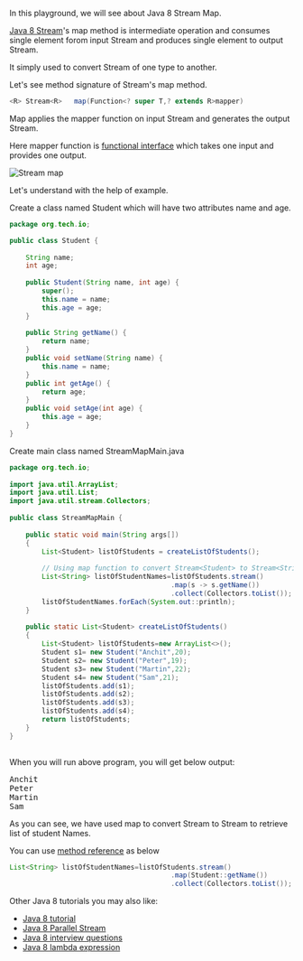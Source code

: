 In this playground, we will see about Java 8 Stream Map.

<a href="https://java2blog.com/java-8-stream/" target="_blank" rel="noopener noreferrer">Java 8 Stream</a>'s map method is intermediate operation and consumes single element forom input Stream and produces single element to output Stream.

It simply used to convert Stream of one type to another.

Let's see method signature of Stream's map method.

```java
<R> Stream<R>	map(Function<? super T,? extends R>mapper)
```
Map applies the mapper function on input Stream and generates the output Stream.

Here mapper function is <a href="https://java2blog.com/java-8-functional-interface-example/" target="_blank" rel="noopener noreferrer">functional interface</a> which takes one input and provides one output.

![Stream map](https://java2blog.com/wp-content/uploads/2020/10/StreamMap.jpg)

Let's understand with the help of example.

Create a class named Student which will have two attributes name and age.
```java
package org.tech.io;

public class Student {
	
	String name;
	int age;
	
	public Student(String name, int age) {
		super();
		this.name = name;
		this.age = age;
	}
	
	public String getName() {
		return name;
	}
	public void setName(String name) {
		this.name = name;
	}
	public int getAge() {
		return age;
	}
	public void setAge(int age) {
		this.age = age;
	}
}

```
Create main class named StreamMapMain.java
```java
package org.tech.io;
 
import java.util.ArrayList;
import java.util.List;
import java.util.stream.Collectors;
 
public class StreamMapMain {
 
	public static void main(String args[])
	{
		List<Student> listOfStudents = createListOfStudents();
		
		// Using map function to convert Stream<Student> to Stream<String>
		List<String> listOfStudentNames=listOfStudents.stream()
										.map(s -> s.getName()) 
										.collect(Collectors.toList());
		listOfStudentNames.forEach(System.out::println);
	}		
	
	public static List<Student> createListOfStudents()
	{
		List<Student> listOfStudents=new ArrayList<>();
		Student s1= new Student("Anchit",20);
		Student s2= new Student("Peter",19);
		Student s3= new Student("Martin",22);
		Student s4= new Student("Sam",21);
		listOfStudents.add(s1);
		listOfStudents.add(s2);
		listOfStudents.add(s3);
		listOfStudents.add(s4);
		return listOfStudents;
	}
}
 
```
When you will run above program, you will get below output:
<pre>
Anchit
Peter
Martin
Sam
</pre>
As you can see, we have used map to convert Stream<Student> to Stream<String> to retrieve list of student Names.

You can use <a href="https://java2blog.com/java-8-method-reference/" target="_blank" rel="noopener noreferrer">method reference</a> as below
```java
List<String> listOfStudentNames=listOfStudents.stream()
										.map(Student::getName()) 
										.collect(Collectors.toList());
```

Other Java 8 tutorials you may also like:
<ul>
<li><a href="https://java2blog.com/java-8-tutorial/" target="_blank" rel="noopener noreferrer">Java 8 tutorial</a></li>
<li><a href="https://java2blog.com/java-8-parallel-stream/" target="_blank" rel="noopener noreferrer">Java 8 Parallel Stream</a></li>
<li><a href="https://java2blog.com/java-8-interview-questions/" target="_blank" rel="noopener noreferrer">Java 8 interview questions</a></li>
<li><a href="https://java2blog.com/lambda-expressions-in-java-8/" target="_blank" rel="noopener noreferrer">Java 8 lambda expression</a></li>
</ul>

